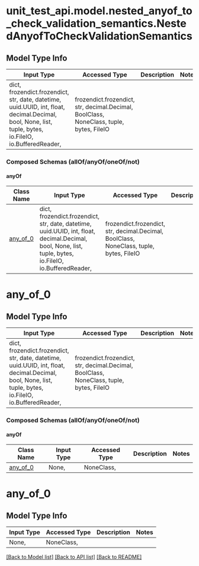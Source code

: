 # unit_test_api.model.nested_anyof_to_check_validation_semantics.NestedAnyofToCheckValidationSemantics

## Model Type Info
Input Type | Accessed Type | Description | Notes
------------ | ------------- | ------------- | -------------
dict, frozendict.frozendict, str, date, datetime, uuid.UUID, int, float, decimal.Decimal, bool, None, list, tuple, bytes, io.FileIO, io.BufferedReader,  | frozendict.frozendict, str, decimal.Decimal, BoolClass, NoneClass, tuple, bytes, FileIO |  | 

### Composed Schemas (allOf/anyOf/oneOf/not)
#### anyOf
Class Name | Input Type | Accessed Type | Description | Notes
------------- | ------------- | ------------- | ------------- | -------------
[any_of_0](#any_of_0) | dict, frozendict.frozendict, str, date, datetime, uuid.UUID, int, float, decimal.Decimal, bool, None, list, tuple, bytes, io.FileIO, io.BufferedReader,  | frozendict.frozendict, str, decimal.Decimal, BoolClass, NoneClass, tuple, bytes, FileIO |  | 

# any_of_0

## Model Type Info
Input Type | Accessed Type | Description | Notes
------------ | ------------- | ------------- | -------------
dict, frozendict.frozendict, str, date, datetime, uuid.UUID, int, float, decimal.Decimal, bool, None, list, tuple, bytes, io.FileIO, io.BufferedReader,  | frozendict.frozendict, str, decimal.Decimal, BoolClass, NoneClass, tuple, bytes, FileIO |  | 

### Composed Schemas (allOf/anyOf/oneOf/not)
#### anyOf
Class Name | Input Type | Accessed Type | Description | Notes
------------- | ------------- | ------------- | ------------- | -------------
[any_of_0](#any_of_0) | None,  | NoneClass,  |  | 

# any_of_0

## Model Type Info
Input Type | Accessed Type | Description | Notes
------------ | ------------- | ------------- | -------------
None,  | NoneClass,  |  | 

[[Back to Model list]](../../README.md#documentation-for-models) [[Back to API list]](../../README.md#documentation-for-api-endpoints) [[Back to README]](../../README.md)

